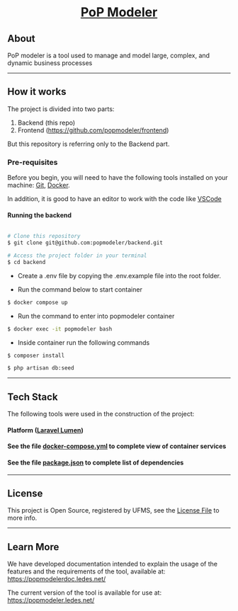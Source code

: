 <h1 align="center">
  <a href="#"> PoP Modeler </a>
</h1>


## About

PoP modeler is a tool used to manage and model large, complex, and dynamic business processes

---

## How it works

The project is divided into two parts:

1. Backend (this repo)
2. Frontend (https://github.com/popmodeler/frontend)

But this repository is referring only to the Backend part.

### Pre-requisites

Before you begin, you will need to have the following tools installed on your machine:
[Git](https://git-scm.com), [Docker](https://www.docker.com/).

In addition, it is good to have an editor to work with the code like [VSCode](https://code.visualstudio.com/)

#### Running the backend

```bash

# Clone this repository
$ git clone git@github.com:popmodeler/backend.git

# Access the project folder in your terminal
$ cd backend
```

- Create a .env file by copying the .env.example file into the root folder.
  
- Run the command below to start container

```bash
$ docker compose up
```

- Run the command to enter into popmodeler container

```bash
$ docker exec -it popmodeler bash
```

- Inside container run the following commands

```bash
$ composer install

$ php artisan db:seed
```

---

## Tech Stack

The following tools were used in the construction of the project:

#### **Platform** ([Laravel Lumen](https://lumen.laravel.com/docs/11.x))

#### See the file [docker-compose.yml](https://github.com/popmodeler/backend/blob/main/docker-compose.yml) to complete view of container services

#### See the file [package.json](https://github.com/popmodeler/backend/blob/main/composer.json) to complete list of dependencies

---

## License

This project is Open Source, registered by UFMS, see the [License File](https://github.com/popmodeler/backend/blob/main/LICENSE) to more info.

---

## Learn More

We have developed documentation intended to explain the usage of the features and the requirements of the tool, available at: https://popmodelerdoc.ledes.net/

The current version of the tool is available for use at: https://popmodeler.ledes.net/


